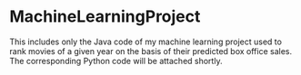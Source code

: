 # MachineLearningProject
This includes only the Java code of my machine learning project used to rank movies of a given year on the basis of their predicted box office sales. The corresponding Python code will be attached shortly.
